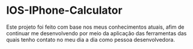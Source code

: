 # IOS-IPhone-Calculator
Este projeto foi feito com base nos meus conhecimentos atuais, afim de continuar me desenvolvendo por meio da aplicação das ferramentas das quais tenho contato no meu dia a dia como pessoa desenvolvedora.
